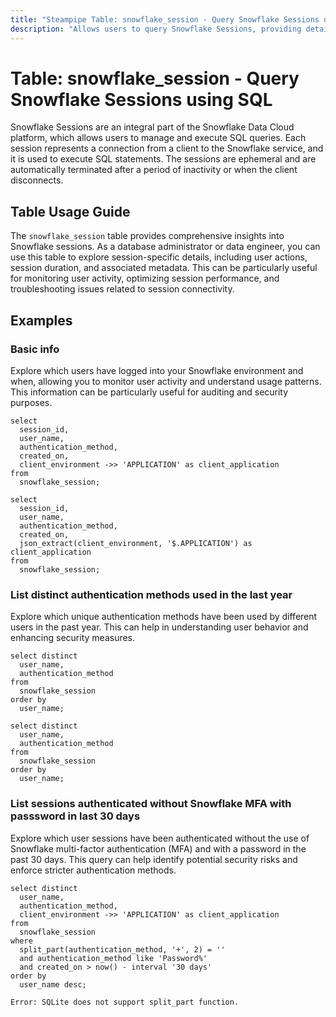 ```yaml
---
title: "Steampipe Table: snowflake_session - Query Snowflake Sessions using SQL"
description: "Allows users to query Snowflake Sessions, providing detailed insights into session activities, user actions, and session-specific metadata."
---
```


# Table: snowflake_session - Query Snowflake Sessions using SQL

Snowflake Sessions are an integral part of the Snowflake Data Cloud platform, which allows users to manage and execute SQL queries. Each session represents a connection from a client to the Snowflake service, and it is used to execute SQL statements. The sessions are ephemeral and are automatically terminated after a period of inactivity or when the client disconnects.

## Table Usage Guide

The `snowflake_session` table provides comprehensive insights into Snowflake sessions. As a database administrator or data engineer, you can use this table to explore session-specific details, including user actions, session duration, and associated metadata. This can be particularly useful for monitoring user activity, optimizing session performance, and troubleshooting issues related to session connectivity.

## Examples

### Basic info
Explore which users have logged into your Snowflake environment and when, allowing you to monitor user activity and understand usage patterns. This information can be particularly useful for auditing and security purposes.

```sql+postgres
select
  session_id,
  user_name,
  authentication_method,
  created_on,
  client_environment ->> 'APPLICATION' as client_application
from
  snowflake_session;
```

```sql+sqlite
select
  session_id,
  user_name,
  authentication_method,
  created_on,
  json_extract(client_environment, '$.APPLICATION') as client_application
from
  snowflake_session;
```

### List distinct authentication methods used in the last year
Explore which unique authentication methods have been used by different users in the past year. This can help in understanding user behavior and enhancing security measures.

```sql+postgres
select distinct
  user_name,
  authentication_method
from
  snowflake_session
order by
  user_name;
```

```sql+sqlite
select distinct
  user_name,
  authentication_method
from
  snowflake_session
order by
  user_name;
```

### List sessions authenticated without Snowflake MFA with passsword in last 30 days
Explore which user sessions have been authenticated without the use of Snowflake multi-factor authentication (MFA) and with a password in the past 30 days. This query can help identify potential security risks and enforce stricter authentication methods.

```sql+postgres
select distinct
  user_name,
  authentication_method,
  client_environment ->> 'APPLICATION' as client_application
from
  snowflake_session
where
  split_part(authentication_method, '+', 2) = ''
  and authentication_method like 'Password%'
  and created_on > now() - interval '30 days'
order by
  user_name desc;
```

```sql+sqlite
Error: SQLite does not support split_part function.
```